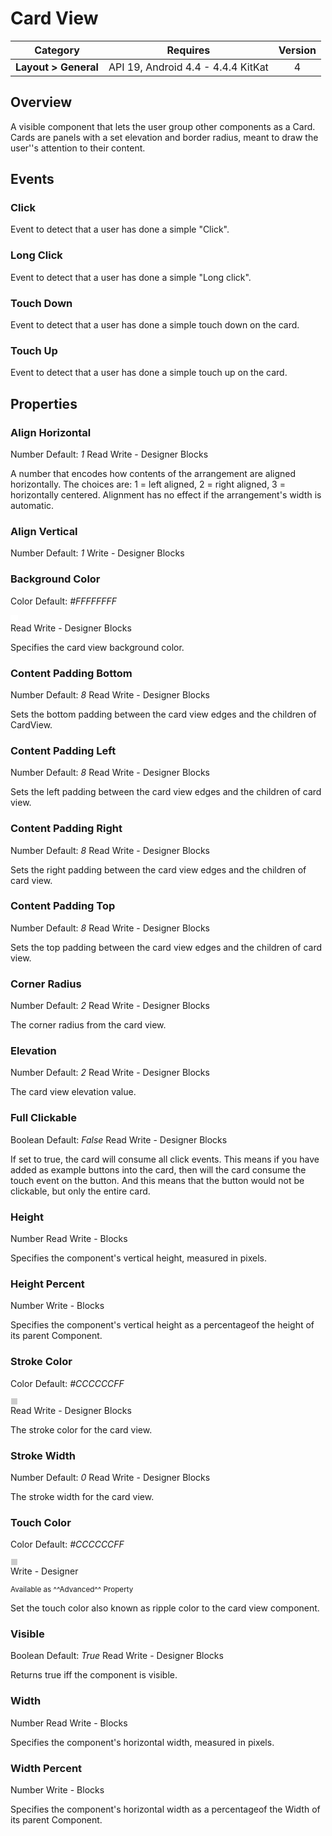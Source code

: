 # Card View

| Category | Requires | Version |
|:--------:|:-------:|:--------:|
|**Layout > General**|<span class="chip chip-any">API 19, Android 4.4 - 4.4.4 KitKat</span>|<span class="chip chip-number">4</span>|

## Overview

A visible component that lets the user group other components as a Card.   
Cards are panels with a set elevation and border radius, meant to draw the user''s attention to their content.

## Events

### Click

Event to detect that a user has done a simple "Click".

<div class="block" ai2-block="event" not-rendered="true" value="%7B%22componentName%22:%20%22Card%20View%22,%20%22name%22:%20%22Click%22,%20%22param%22:%20%5B%5D%7D"></div>

### Long Click

Event to detect that a user has done a simple "Long click".

<div class="block" ai2-block="event" not-rendered="true" value="%7B%22componentName%22:%20%22Card%20View%22,%20%22name%22:%20%22Long%20Click%22,%20%22param%22:%20%5B%5D%7D"></div>

### Touch Down

Event to detect that a user has done a simple touch down on the card.

<div class="block" ai2-block="event" not-rendered="true" value="%7B%22componentName%22:%20%22Card%20View%22,%20%22name%22:%20%22Touch%20Down%22,%20%22param%22:%20%5B%5D%7D"></div>

### Touch Up

Event to detect that a user has done a simple touch up on the card.

<div class="block" ai2-block="event" not-rendered="true" value="%7B%22componentName%22:%20%22Card%20View%22,%20%22name%22:%20%22Touch%20Up%22,%20%22param%22:%20%5B%5D%7D"></div>

## Properties

### Align Horizontal

<span style="user-select: none;"><span class="chip chip-number">Number</span>&#32;<span class="chip chip-number">Default: <i>1</i></span>&#32;&#32;&#32;&#32;&#32;&#32;&#32;&#32;&#32;&#32;<span class="chip chip-rw">Read</span>&#32;<span class="chip chip-rw">Write</span>&#32;-&#32;<span class="chip chip-bd">Designer</span>&#32;<span class="chip chip-bd">Blocks</span>&#32;</span>

A number that encodes how contents of the arrangement are aligned horizontally. The choices are: 1 = left aligned, 2 = right aligned, 3 = horizontally centered. Alignment has no effect if the arrangement's width is automatic.

<div class="block" ai2-block="property" not-rendered="true" value="%7B%22componentName%22:%20%22Card%20View%22,%20%22name%22:%20%22Align%20Horizontal%22,%20%22getter%22:%20true%7D"></div>
<div class="block" ai2-block="property" not-rendered="true" value="%7B%22componentName%22:%20%22Card%20View%22,%20%22name%22:%20%22Align%20Horizontal%22,%20%22getter%22:%20false%7D"></div>

### Align Vertical

<span style="user-select: none;"><span class="chip chip-number">Number</span>&#32;<span class="chip chip-number">Default: <i>1</i></span>&#32;&#32;&#32;&#32;&#32;&#32;&#32;&#32;&#32;&#32;<span class="chip chip-rw">Write</span>&#32;-&#32;<span class="chip chip-bd">Designer</span>&#32;<span class="chip chip-bd">Blocks</span>&#32;</span>

<div class="block" ai2-block="property" not-rendered="true" value="%7B%22componentName%22:%20%22Card%20View%22,%20%22name%22:%20%22Align%20Vertical%22,%20%22getter%22:%20false%7D"></div>

### Background Color

<span style="user-select: none;"><span class="chip chip-color">Color</span>&#32;<span class="chip chip-color">Default: <i>#FFFFFFFF</i>&nbsp;<div style="width:10px; height: 10px; border-width: 1px; border-style: solid; border-color: white; background-color: #FFFFFF;"></div></span>&#32;&#32;&#32;&#32;&#32;&#32;&#32;&#32;&#32;&#32;<span class="chip chip-rw">Read</span>&#32;<span class="chip chip-rw">Write</span>&#32;-&#32;<span class="chip chip-bd">Designer</span>&#32;<span class="chip chip-bd">Blocks</span>&#32;</span>

Specifies the card view background color.

<div class="block" ai2-block="property" not-rendered="true" value="%7B%22componentName%22:%20%22Card%20View%22,%20%22name%22:%20%22Background%20Color%22,%20%22getter%22:%20true%7D"></div>
<div class="block" ai2-block="property" not-rendered="true" value="%7B%22componentName%22:%20%22Card%20View%22,%20%22name%22:%20%22Background%20Color%22,%20%22getter%22:%20false%7D"></div>

### Content Padding Bottom

<span style="user-select: none;"><span class="chip chip-number">Number</span>&#32;<span class="chip chip-number">Default: <i>8</i></span>&#32;&#32;&#32;&#32;&#32;&#32;&#32;&#32;&#32;&#32;<span class="chip chip-rw">Read</span>&#32;<span class="chip chip-rw">Write</span>&#32;-&#32;<span class="chip chip-bd">Designer</span>&#32;<span class="chip chip-bd">Blocks</span>&#32;</span>

Sets the bottom padding between the card view edges and the children of CardView.

<div class="block" ai2-block="property" not-rendered="true" value="%7B%22componentName%22:%20%22Card%20View%22,%20%22name%22:%20%22Content%20Padding%20Bottom%22,%20%22getter%22:%20true%7D"></div>
<div class="block" ai2-block="property" not-rendered="true" value="%7B%22componentName%22:%20%22Card%20View%22,%20%22name%22:%20%22Content%20Padding%20Bottom%22,%20%22getter%22:%20false%7D"></div>

### Content Padding Left

<span style="user-select: none;"><span class="chip chip-number">Number</span>&#32;<span class="chip chip-number">Default: <i>8</i></span>&#32;&#32;&#32;&#32;&#32;&#32;&#32;&#32;&#32;&#32;<span class="chip chip-rw">Read</span>&#32;<span class="chip chip-rw">Write</span>&#32;-&#32;<span class="chip chip-bd">Designer</span>&#32;<span class="chip chip-bd">Blocks</span>&#32;</span>

Sets the left padding between the card view edges and the children of card view.

<div class="block" ai2-block="property" not-rendered="true" value="%7B%22componentName%22:%20%22Card%20View%22,%20%22name%22:%20%22Content%20Padding%20Left%22,%20%22getter%22:%20true%7D"></div>
<div class="block" ai2-block="property" not-rendered="true" value="%7B%22componentName%22:%20%22Card%20View%22,%20%22name%22:%20%22Content%20Padding%20Left%22,%20%22getter%22:%20false%7D"></div>

### Content Padding Right

<span style="user-select: none;"><span class="chip chip-number">Number</span>&#32;<span class="chip chip-number">Default: <i>8</i></span>&#32;&#32;&#32;&#32;&#32;&#32;&#32;&#32;&#32;&#32;<span class="chip chip-rw">Read</span>&#32;<span class="chip chip-rw">Write</span>&#32;-&#32;<span class="chip chip-bd">Designer</span>&#32;<span class="chip chip-bd">Blocks</span>&#32;</span>

Sets the right padding between the card view edges and the children of card view.

<div class="block" ai2-block="property" not-rendered="true" value="%7B%22componentName%22:%20%22Card%20View%22,%20%22name%22:%20%22Content%20Padding%20Right%22,%20%22getter%22:%20true%7D"></div>
<div class="block" ai2-block="property" not-rendered="true" value="%7B%22componentName%22:%20%22Card%20View%22,%20%22name%22:%20%22Content%20Padding%20Right%22,%20%22getter%22:%20false%7D"></div>

### Content Padding Top

<span style="user-select: none;"><span class="chip chip-number">Number</span>&#32;<span class="chip chip-number">Default: <i>8</i></span>&#32;&#32;&#32;&#32;&#32;&#32;&#32;&#32;&#32;&#32;<span class="chip chip-rw">Read</span>&#32;<span class="chip chip-rw">Write</span>&#32;-&#32;<span class="chip chip-bd">Designer</span>&#32;<span class="chip chip-bd">Blocks</span>&#32;</span>

Sets the top padding between the card view edges and the children of card view.

<div class="block" ai2-block="property" not-rendered="true" value="%7B%22componentName%22:%20%22Card%20View%22,%20%22name%22:%20%22Content%20Padding%20Top%22,%20%22getter%22:%20true%7D"></div>
<div class="block" ai2-block="property" not-rendered="true" value="%7B%22componentName%22:%20%22Card%20View%22,%20%22name%22:%20%22Content%20Padding%20Top%22,%20%22getter%22:%20false%7D"></div>

### Corner Radius

<span style="user-select: none;"><span class="chip chip-number">Number</span>&#32;<span class="chip chip-number">Default: <i>2</i></span>&#32;&#32;&#32;&#32;&#32;&#32;&#32;&#32;&#32;&#32;<span class="chip chip-rw">Read</span>&#32;<span class="chip chip-rw">Write</span>&#32;-&#32;<span class="chip chip-bd">Designer</span>&#32;<span class="chip chip-bd">Blocks</span>&#32;</span>

The corner radius from the card view.

<div class="block" ai2-block="property" not-rendered="true" value="%7B%22componentName%22:%20%22Card%20View%22,%20%22name%22:%20%22Corner%20Radius%22,%20%22getter%22:%20true%7D"></div>
<div class="block" ai2-block="property" not-rendered="true" value="%7B%22componentName%22:%20%22Card%20View%22,%20%22name%22:%20%22Corner%20Radius%22,%20%22getter%22:%20false%7D"></div>

### Elevation

<span style="user-select: none;"><span class="chip chip-number">Number</span>&#32;<span class="chip chip-number">Default: <i>2</i></span>&#32;&#32;&#32;&#32;&#32;&#32;&#32;&#32;&#32;&#32;<span class="chip chip-rw">Read</span>&#32;<span class="chip chip-rw">Write</span>&#32;-&#32;<span class="chip chip-bd">Designer</span>&#32;<span class="chip chip-bd">Blocks</span>&#32;</span>

The card view elevation value.

<div class="block" ai2-block="property" not-rendered="true" value="%7B%22componentName%22:%20%22Card%20View%22,%20%22name%22:%20%22Elevation%22,%20%22getter%22:%20true%7D"></div>
<div class="block" ai2-block="property" not-rendered="true" value="%7B%22componentName%22:%20%22Card%20View%22,%20%22name%22:%20%22Elevation%22,%20%22getter%22:%20false%7D"></div>

### Full Clickable

<span style="user-select: none;"><span class="chip chip-boolean">Boolean</span>&#32;<span class="chip chip-boolean">Default: <i>False</i></span>&#32;&#32;&#32;&#32;&#32;&#32;&#32;&#32;&#32;&#32;<span class="chip chip-rw">Read</span>&#32;<span class="chip chip-rw">Write</span>&#32;-&#32;<span class="chip chip-bd">Designer</span>&#32;<span class="chip chip-bd">Blocks</span>&#32;</span>

If set to true, the card will consume all click events. This means if you have added as example buttons into the card, then will the card consume the touch event on the button. And this means that the button would not be clickable, but only the entire card.

<div class="block" ai2-block="property" not-rendered="true" value="%7B%22componentName%22:%20%22Card%20View%22,%20%22name%22:%20%22Full%20Clickable%22,%20%22getter%22:%20true%7D"></div>
<div class="block" ai2-block="property" not-rendered="true" value="%7B%22componentName%22:%20%22Card%20View%22,%20%22name%22:%20%22Full%20Clickable%22,%20%22getter%22:%20false%7D"></div>

### Height

<span style="user-select: none;"><span class="chip chip-number">Number</span>&#32;&#32;&#32;&#32;&#32;&#32;&#32;&#32;&#32;&#32;<span class="chip chip-rw">Read</span>&#32;<span class="chip chip-rw">Write</span>&#32;-&#32;<span class="chip chip-bd">Blocks</span>&#32;</span>

Specifies the component's vertical height, measured in pixels.

<div class="block" ai2-block="property" not-rendered="true" value="%7B%22componentName%22:%20%22Card%20View%22,%20%22name%22:%20%22Height%22,%20%22getter%22:%20true%7D"></div>
<div class="block" ai2-block="property" not-rendered="true" value="%7B%22componentName%22:%20%22Card%20View%22,%20%22name%22:%20%22Height%22,%20%22getter%22:%20false%7D"></div>

### Height Percent

<span style="user-select: none;"><span class="chip chip-number">Number</span>&#32;&#32;&#32;&#32;&#32;&#32;&#32;&#32;&#32;&#32;<span class="chip chip-rw">Write</span>&#32;-&#32;<span class="chip chip-bd">Blocks</span>&#32;</span>

Specifies the component's vertical height as a percentageof the height of its parent Component.

<div class="block" ai2-block="property" not-rendered="true" value="%7B%22componentName%22:%20%22Card%20View%22,%20%22name%22:%20%22Height%20Percent%22,%20%22getter%22:%20false%7D"></div>

### Stroke Color

<span style="user-select: none;"><span class="chip chip-color">Color</span>&#32;<span class="chip chip-color">Default: <i>#CCCCCCFF</i>&nbsp;<div style="width:10px; height: 10px; border-width: 1px; border-style: solid; border-color: white; background-color: #CCCCCC;"></div></span>&#32;&#32;&#32;&#32;&#32;&#32;&#32;&#32;&#32;&#32;<span class="chip chip-rw">Read</span>&#32;<span class="chip chip-rw">Write</span>&#32;-&#32;<span class="chip chip-bd">Designer</span>&#32;<span class="chip chip-bd">Blocks</span>&#32;</span>

The stroke color for the card view.

<div class="block" ai2-block="property" not-rendered="true" value="%7B%22componentName%22:%20%22Card%20View%22,%20%22name%22:%20%22Stroke%20Color%22,%20%22getter%22:%20true%7D"></div>
<div class="block" ai2-block="property" not-rendered="true" value="%7B%22componentName%22:%20%22Card%20View%22,%20%22name%22:%20%22Stroke%20Color%22,%20%22getter%22:%20false%7D"></div>

### Stroke Width

<span style="user-select: none;"><span class="chip chip-number">Number</span>&#32;<span class="chip chip-number">Default: <i>0</i></span>&#32;&#32;&#32;&#32;&#32;&#32;&#32;&#32;&#32;&#32;<span class="chip chip-rw">Read</span>&#32;<span class="chip chip-rw">Write</span>&#32;-&#32;<span class="chip chip-bd">Designer</span>&#32;<span class="chip chip-bd">Blocks</span>&#32;</span>

The stroke width for the card view.

<div class="block" ai2-block="property" not-rendered="true" value="%7B%22componentName%22:%20%22Card%20View%22,%20%22name%22:%20%22Stroke%20Width%22,%20%22getter%22:%20true%7D"></div>
<div class="block" ai2-block="property" not-rendered="true" value="%7B%22componentName%22:%20%22Card%20View%22,%20%22name%22:%20%22Stroke%20Width%22,%20%22getter%22:%20false%7D"></div>

### Touch Color

<span style="user-select: none;"><span class="chip chip-color">Color</span>&#32;<span class="chip chip-color">Default: <i>#CCCCCCFF</i>&nbsp;<div style="width:10px; height: 10px; border-width: 1px; border-style: solid; border-color: white; background-color: #CCCCCC;"></div></span>&#32;&#32;&#32;&#32;&#32;&#32;&#32;&#32;&#32;&#32;<span class="chip chip-rw">Write</span>&#32;-&#32;<span class="chip chip-bd">Designer</span>&#32;</span>

<small>Available as ^^Advanced^^ Property</small>

Set the touch color also known as ripple color to the card view component.

### Visible

<span style="user-select: none;"><span class="chip chip-boolean">Boolean</span>&#32;<span class="chip chip-boolean">Default: <i>True</i></span>&#32;&#32;&#32;&#32;&#32;&#32;&#32;&#32;&#32;&#32;<span class="chip chip-rw">Read</span>&#32;<span class="chip chip-rw">Write</span>&#32;-&#32;<span class="chip chip-bd">Designer</span>&#32;<span class="chip chip-bd">Blocks</span>&#32;</span>

Returns true iff the component is visible.

<div class="block" ai2-block="property" not-rendered="true" value="%7B%22componentName%22:%20%22Card%20View%22,%20%22name%22:%20%22Visible%22,%20%22getter%22:%20true%7D"></div>
<div class="block" ai2-block="property" not-rendered="true" value="%7B%22componentName%22:%20%22Card%20View%22,%20%22name%22:%20%22Visible%22,%20%22getter%22:%20false%7D"></div>

### Width

<span style="user-select: none;"><span class="chip chip-number">Number</span>&#32;&#32;&#32;&#32;&#32;&#32;&#32;&#32;&#32;&#32;<span class="chip chip-rw">Read</span>&#32;<span class="chip chip-rw">Write</span>&#32;-&#32;<span class="chip chip-bd">Blocks</span>&#32;</span>

Specifies the component's horizontal width, measured in pixels.

<div class="block" ai2-block="property" not-rendered="true" value="%7B%22componentName%22:%20%22Card%20View%22,%20%22name%22:%20%22Width%22,%20%22getter%22:%20true%7D"></div>
<div class="block" ai2-block="property" not-rendered="true" value="%7B%22componentName%22:%20%22Card%20View%22,%20%22name%22:%20%22Width%22,%20%22getter%22:%20false%7D"></div>

### Width Percent

<span style="user-select: none;"><span class="chip chip-number">Number</span>&#32;&#32;&#32;&#32;&#32;&#32;&#32;&#32;&#32;&#32;<span class="chip chip-rw">Write</span>&#32;-&#32;<span class="chip chip-bd">Blocks</span>&#32;</span>

Specifies the component's horizontal width as a percentageof the Width of its parent Component.

<div class="block" ai2-block="property" not-rendered="true" value="%7B%22componentName%22:%20%22Card%20View%22,%20%22name%22:%20%22Width%20Percent%22,%20%22getter%22:%20false%7D"></div>

